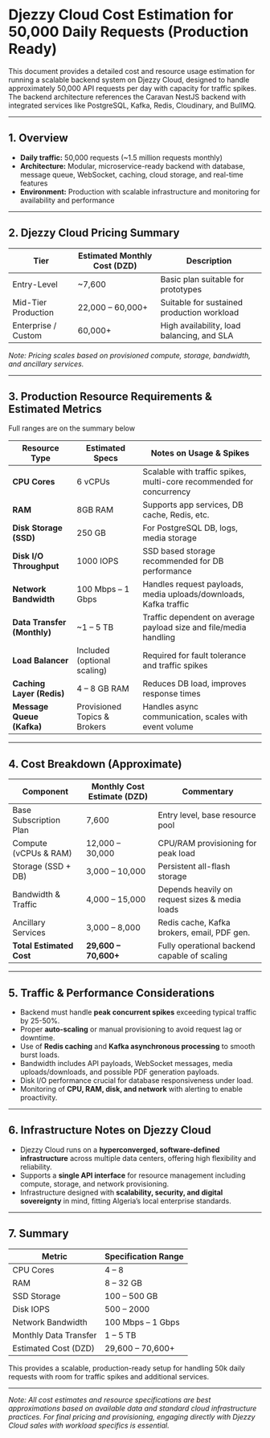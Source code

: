 # Djezzy Cloud Cost Estimation for 50,000 Daily Requests (Production Ready)

This document provides a detailed cost and resource usage estimation for running a scalable backend system on Djezzy Cloud, designed to handle approximately 50,000 API requests per day with capacity for traffic spikes. The backend architecture references the Caravan NestJS backend with integrated services like PostgreSQL, Kafka, Redis, Cloudinary, and BullMQ.

---

## 1. Overview

- **Daily traffic:** 50,000 requests (~1.5 million requests monthly)
- **Architecture:** Modular, microservice-ready backend with database, message queue, WebSocket, caching, cloud storage, and real-time features
- **Environment:** Production with scalable infrastructure and monitoring for availability and performance

---

## 2. Djezzy Cloud Pricing Summary

| Tier                  | Estimated Monthly Cost (DZD) | Description                                |
|-----------------------|------------------------------|--------------------------------------------|
| Entry-Level           | ~7,600                       | Basic plan suitable for prototypes         |
| Mid-Tier Production   | 22,000 – 60,000+             | Suitable for sustained production workload |
| Enterprise / Custom   | 60,000+                      | High availability, load balancing, and SLA|

*Note: Pricing scales based on provisioned compute, storage, bandwidth, and ancillary services.*

---

## 3. Production Resource Requirements & Estimated Metrics 
Full ranges are on the summary below

| Resource Type           | Estimated Specs              | Notes on Usage & Spikes                      |
|------------------------|------------------------------|----------------------------------------------|
| **CPU Cores**             | 6 vCPUs                  | Scalable with traffic spikes, multi-core recommended for concurrency |
| **RAM**                   | 8GB RAM                | Supports app services, DB cache, Redis, etc. |
| **Disk Storage (SSD)**    | 250 GB                 | For PostgreSQL DB, logs, media storage       |
| **Disk I/O Throughput**   | 1000 IOPS              | SSD based storage recommended for DB performance |
| **Network Bandwidth**     | 100 Mbps – 1 Gbps            | Handles request payloads, media uploads/downloads, Kafka traffic |
| **Data Transfer (Monthly)** | ~1 – 5 TB                    | Traffic dependent on average payload size and file/media handling |
| **Load Balancer**         | Included (optional scaling)  | Required for fault tolerance and traffic spikes |
| **Caching Layer (Redis)** | 4 – 8 GB RAM                 | Reduces DB load, improves response times     |
| **Message Queue (Kafka)** | Provisioned Topics & Brokers | Handles async communication, scales with event volume |

---

## 4. Cost Breakdown (Approximate)

| Component               | Monthly Cost Estimate (DZD) | Commentary                                   |
|------------------------|-----------------------------|----------------------------------------------|
| Base Subscription Plan | 7,600                       | Entry level, base resource pool               |
| Compute (vCPUs & RAM)  | 12,000 – 30,000             | CPU/RAM provisioning for peak load            |
| Storage (SSD + DB)     | 3,000 – 10,000              | Persistent all-flash storage                   |
| Bandwidth & Traffic     | 4,000 – 15,000              | Depends heavily on request sizes & media loads |
| Ancillary Services     | 3,000 – 8,000               | Redis cache, Kafka brokers, email, PDF gen.  |
| **Total Estimated Cost**| **29,600 – 70,600+**        | Fully operational backend capable of scaling |

---

## 5. Traffic & Performance Considerations

- Backend must handle **peak concurrent spikes** exceeding typical traffic by 25-50%.
- Proper **auto-scaling** or manual provisioning to avoid request lag or downtime.
- Use of **Redis caching** and **Kafka asynchronous processing** to smooth burst loads.
- Bandwidth includes API payloads, WebSocket messages, media uploads/downloads, and possible PDF generation payloads.
- Disk I/O performance crucial for database responsiveness under load.
- Monitoring of **CPU, RAM, disk, and network** with alerting to enable proactivity.

---

## 6. Infrastructure Notes on Djezzy Cloud

- Djezzy Cloud runs on a **hyperconverged, software-defined infrastructure** across multiple data centers, offering high flexibility and reliability.
- Supports a **single API interface** for resource management including compute, storage, and network provisioning.
- Infrastructure designed with **scalability, security, and digital sovereignty** in mind, fitting Algeria’s local enterprise standards.

---

## 7. Summary

| Metric              | Specification Range            |
|---------------------|-------------------------------|
| CPU Cores           | 4 – 8                         |
| RAM                 | 8 – 32 GB                     |
| SSD Storage         | 100 – 500 GB                  |
| Disk IOPS           | 500 – 2000                    |
| Network Bandwidth   | 100 Mbps – 1 Gbps             |
| Monthly Data Transfer| 1 – 5 TB                      |
| Estimated Cost (DZD)| 29,600 – 70,600+              |

This provides a scalable, production-ready setup for handling 50k daily requests with room for traffic spikes and additional services.

---

*Note: All cost estimates and resource specifications are best approximations based on available data and standard cloud infrastructure practices. For final pricing and provisioning, engaging directly with Djezzy Cloud sales with workload specifics is essential.*


